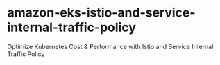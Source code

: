 # amazon-eks-istio-and-service-internal-traffic-policy
Optimize Kubernetes Cost &amp; Performance with Istio and Service Internal Traffic Policy
